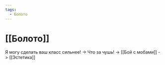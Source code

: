 ```yaml
---
tags:
  - Болото
---
```

# [[Болото]]
Я могу сделать ваш класс сильнее! -> Что за чушь! -> [[Бой с мобами]] -> [[Эстетика]]